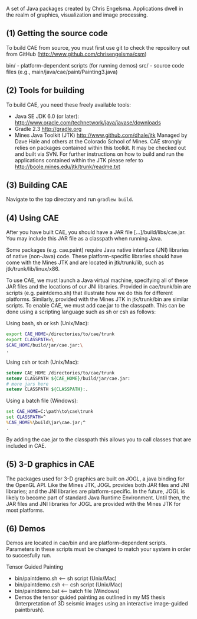 A set of Java packages created by Chris Engelsma.
Applications dwell in the realm of graphics, visualization and image
processing.

(1) Getting the source code
----------------------------

To build CAE from source, you must first use git to check the repository
out from GitHub (http://www.github.com/chrisengelsma/csm)

bin/ - platform-dependent scripts (for running demos)
src/ - source code files (e.g., main/java/cae/paint/Painting3.java)

(2) Tools for building
----------------------

To build CAE, you need these freely available tools:
* Java SE JDK 6.0 (or later):
  http://www.oracle.com/technetwork/java/javase/downloads
* Gradle 2.3
  http://gradle.org
* Mines Java Toolkit (JTK)
  http://www.github.com/dhale/jtk
    Managed by Dave Hale and others at the Colorado School of Mines.
    CAE strongly relies on packages contained within this toolkit.
    It may be checked out and built via SVN. For further instructions on how 
    to build and run the applications contained within the JTK please refer to
    http://boole.mines.edu/jtk/trunk/readme.txt

(3) Building CAE
----------------

Navigate to the top directory and run `gradlew build`.

(4) Using CAE
-------------

After you have built CAE, you should have a JAR file 
[...]/build/libs/cae.jar.
You may include this JAR file as a classpath when running Java.

Some packages (e.g. cae.paint) require Java native interface (JNI) libraries
of native (non-Java) code. These platform-specific libraries should have come
with the Mines JTK and are located in jtk/trunk/lib, such as
jtk/trunk/lib/linux/x86.

To use CAE, we must launch a Java virtual machine, specifying all of these
JAR files and the locations of our JNI libraries. Provided in cae/trunk/bin
are scripts (e.g. paintdemo.sh) that illustrate how we do this for different 
platforms. Similarly, provided with the Mines JTK in jtk/trunk/bin are similar
scripts. To enable CAE, we must add cae.jar to the classpath. This can be
done using a scripting language such as sh or csh as follows:

Using bash, sh or ksh (Unix/Mac):

```bash
export CAE_HOME=/directories/to/cae/trunk
export CLASSPATH=\
$CAE_HOME/build/jar/cae.jar:\
.
```

Using csh or tcsh (Unix/Mac):

```csh
setenv CAE_HOME /directories/to/cae/trunk
setenv CLASSPATH ${CAE_HOME}/build/jar/cae.jar:
# more jars here
setenv CLASSPATH ${CLASSPATH}:.
```

Using a batch file (Windows):

```bat
set CAE_HOME=C:\path\to\cae\trunk
set CLASSPATH=^
%CAE_HOME%\build\jar\cae.jar;^
.
```

By adding the cae.jar to the classpath this allows you to call classes that
are included in CAE. 

(5) 3-D graphics in CAE
-----------------------

The packages used for 3-D graphics are built on JOGL, a java binding for the
OpenGL API. Like the Mines JTK, JOGL provides both JAR files and JNI
libraries; and the JNI libraries are platform-specific. In the future, JOGL is
likely to become part of standard Java Runtime Environment. Until then, the
JAR files and JNI libraries for JOGL are provided with the Mines JTK for most
platforms.

(6) Demos
---------

Demos are located in cae/bin and are platform-dependent scripts. 
Parameters in these scripts must be changed to match your system in order to 
succesfully run.

Tensor Guided Painting
* bin/paintdemo.sh  <-- sh script  (Unix/Mac)
* bin/paintdemo.csh <-- csh script (Unix/Mac)
* bin/paintdemo.bat <-- batch file (Windows)
* Demos the tensor guided painting as outlined in my MS thesis (Interpretation
  of 3D seismic images using an interactive image-guided paintbrush).
